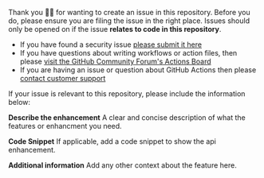 Thank you 🙇‍♀ for wanting to create an issue in this repository. Before you do, please ensure you are filing the issue in the right place. Issues should only be opened on if the issue **relates to code in this repository**.  

* If you have found a security issue [please submit it here](https://hackerone.com/github)
* If you have questions about writing workflows or action files, then please [visit the GitHub Community Forum's Actions Board](https://github.community/t5/GitHub-Actions/bd-p/actions)
* If you are having an issue or question about GitHub Actions then please [contact customer support](https://help.github.com/en/articles/about-github-actions#contacting-support)

If your issue is relevant to this repository, please include the information below:

**Describe the enhancement**
A clear and concise description of what the features or enhancment you need.

**Code Snippet**
If applicable, add a code snippet to show the api enhancement.

**Additional information**
Add any other context about the feature here.
